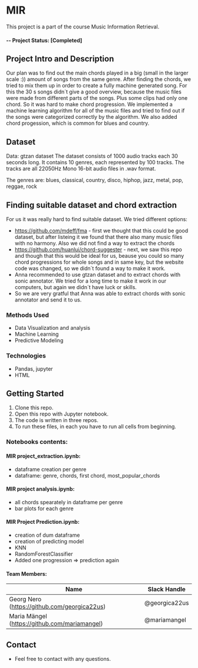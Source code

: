 # MIR
This project is a part of the course Music Information Retrieval. 

#### -- Project Status: [Completed]

## Project Intro and Description
Our plan was to find out the main chords played in a big (small in the larger scale :)) amount of songs from the same genre. After finding the chords, we tried to mix them up in order to create a fully machine generated song. For this the 30 s songs didn´t give a good overview, because the music files were made from different parts of the songs. Plus some clips had only one chord. So it was hard to make chord progression. We implemented a machine learning algorithm for all of the music files and tried to find out if the songs were categorized correctly by the algorithm. We also added chord progession, which is common for blues and country. 

## Dataset
Data: gtzan dataset
The dataset consists of 1000 audio tracks each 30 seconds long. 
It contains 10 genres, each represented by 100 tracks. The tracks are all 22050Hz Mono 16-bit audio files in .wav format.

The genres are: blues, classical, country, disco, hiphop, jazz, metal, pop, reggae, rock

## Finding suitable dataset and chord extraction
For us it was really hard to find suitable dataset.
We tried different options:
* https://github.com/mdeff/fma - first we thought that this could be good dataset, but after listeing it we found that there also many music files with no harmony. Also we did not find a way to extract the chords
* https://github.com/huanlui/chord-suggester - next, we saw this repo and though that this would be ideal for us, beause you could so many chord progressions for whole songs and in same key, but the website code was changed, so we didn´t found a way to make it work. 
* Anna recommended to use gtzan dataset and to extract chords with sonic annotator. We tried for a long time to make it work in our computers, but again we didn´t have luck or skills.
* So we are very gratful that Anna was able to extract chords with sonic annotator and send it to us.

### Methods Used
* Data Visualization and analysis
* Machine Learning
* Predictive Modeling

### Technologies
* Pandas, jupyter
* HTML

## Getting Started

1. Clone this repo.
2. Open this repo with Jupyter notebook.
3. The code is written in three repos.
4. To run these files, in each you have to run all cells from beginning.

### Notebooks contents:

#### MIR project_extraction.ipynb:
* dataframe creation per genre
* dataframe: genre, chords, first chord, most_popular_chords

#### MIR project analysis.ipynb:
* all chords spearately in dataframe per genre
* bar plots for each genre

#### MIR Project Prediction.ipynb:
* creation of dum dataframe
* creation of predicting model
* KNN
* RandomForestClassifier
* Added one progression => prediction again

#### Team Members:

|Name     |  Slack Handle   | 
|---------|-----------------|
|Georg Nero (https://github.com/georgica22us)| @georgica22us      |
|Maria Mängel (https://github.com/mariamangel)| @mariamangel        |

## Contact
* Feel free to contact with any questions.
